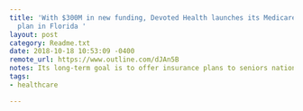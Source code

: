 ```yaml
---
title: 'With $300M in new funding, Devoted Health launches its Medicare Advantage
  plan in Florida '
layout: post
category: Readme.txt
date: 2018-10-18 10:53:09 -0400
remote_url: https://www.outline.com/dJAn5B
notes: Its long-term goal is to offer insurance plans to seniors nationwide.
tags:
- healthcare

---
```

